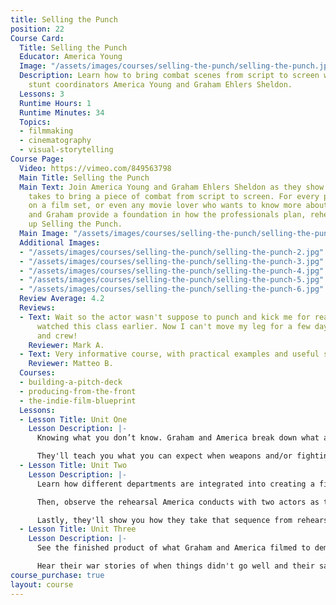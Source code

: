```yaml
---
title: Selling the Punch
position: 22
Course Card:
  Title: Selling the Punch
  Educator: America Young
  Image: "/assets/images/courses/selling-the-punch/selling-the-punch.jpg"
  Description: Learn how to bring combat scenes from script to screen with professional
    stunt coordinators America Young and Graham Ehlers Sheldon.
  Lessons: 3
  Runtime Hours: 1
  Runtime Minutes: 34
  Topics:
  - filmmaking
  - cinematography
  - visual-storytelling
Course Page:
  Video: https://vimeo.com/849563798
  Main Title: Selling the Punch
  Main Text: Join America Young and Graham Ehlers Sheldon as they show you what it
    takes to bring a piece of combat from script to screen. For every person who works
    on a film set, or even any movie lover who wants to know more about stunts, America
    and Graham provide a foundation in how the professionals plan, rehearse, and wind
    up Selling the Punch.
  Main Image: "/assets/images/courses/selling-the-punch/selling-the-punch-1.jpg"
  Additional Images:
  - "/assets/images/courses/selling-the-punch/selling-the-punch-2.jpg"
  - "/assets/images/courses/selling-the-punch/selling-the-punch-3.jpg"
  - "/assets/images/courses/selling-the-punch/selling-the-punch-4.jpg"
  - "/assets/images/courses/selling-the-punch/selling-the-punch-5.jpg"
  - "/assets/images/courses/selling-the-punch/selling-the-punch-6.jpg"
  Review Average: 4.2
  Reviews:
  - Text: Wait so the actor wasn't suppose to punch and kick me for real? I shoulda
      watched this class earlier. Now I can't move my leg for a few days. Thanks America
      and crew!
    Reviewer: Mark A.
  - Text: Very informative course, with practical examples and useful suggestions.
    Reviewer: Matteo B.
  Courses:
  - building-a-pitch-deck
  - producing-from-the-front
  - the-indie-film-blueprint
  Lessons:
  - Lesson Title: Unit One
    Lesson Description: |-
      Knowing what you don’t know. Graham and America break down what a stunt coordinator actually does and how they look at scripts differently than other film professionals.

      They'll teach you what you can expect when weapons and/or fighting are present on set. Unit One ends with a real production meeting where Graham and America discuss the scene they will film in Unit Two as director and DP.
  - Lesson Title: Unit Two
    Lesson Description: |-
      Learn how different departments are integrated into creating a fight sequence: who is consulted and what is considered.

      Then, observe the rehearsal America conducts with two actors as they stage a hand to hand combat sequence between two time travelers.

      Lastly, they'll show you how they take that sequence from rehearsal to capturing it in camera.
  - Lesson Title: Unit Three
    Lesson Description: |-
      See the finished product of what Graham and America filmed to demonstrate best practices. Stick around to learn what red flags to watch out for when you're working on a project with stunt professionals and weapons.

      Hear their war stories of when things didn't go well and their safety was at risk. Learn what to say and how to approach a situation when you don't feel safe, so you can secure a long career in the business without fear of mishaps.
course_purchase: true
layout: course
---
```


